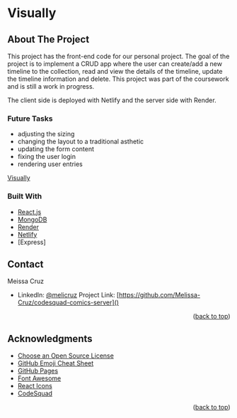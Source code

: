 # Visually

 
## About The Project


<!-- Insert a project screenshot here -->

This project has the front-end code for our personal project. The goal of the project is to implement a CRUD app  where the  user can create/add a new timeline to the collection, read and view the details of the timeline, update the timeline information and delete. This project was part of the coursework and is still a work in progress. 

The client side is deployed with Netlify and the server side with Render. 

### Future Tasks 
 - adjusting the sizing
 - changing the layout to a traditional asthetic
 - updating the form content
 - fixing the user login
 - rendering user entries 

[Visually](https://visuallygoals.netlify.app/)


### Built With

<!-- Add more if your technologies are not listed -->
<!-- Comment (or remove) the ones you are not using yet -->

- [React.js](https://reactjs.org/)
- [MongoDB](https://www.mongodb.com/)
- [Render](https://render.com/)
- [Netlify](https://www.netlify.com/)
- [Express]




<!-- CONTACT -->
## Contact

Meissa Cruz

- LinkedIn: [@melicruz](https://linkedin.com/in/melicruz)
Project Link: [https://github.com/Melissa-Cruz/codesquad-comics-server]()

<p style="text-align: right;">(<a href="#top">back to top</a>)</p>

<!-- ACKNOWLEDGMENTS -->

## Acknowledgments

- [Choose an Open Source License](https://choosealicense.com)
- [GitHub Emoji Cheat Sheet](https://www.webpagefx.com/tools/emoji-cheat-sheet)
- [GitHub Pages](https://pages.github.com)
- [Font Awesome](https://fontawesome.com)
- [React Icons](https://react-icons.github.io/react-icons/search)
- [CodeSquad](https://codesquad.org/)

<p style="text-align: right;">(<a href="#top">back to top</a>)</p>
